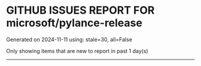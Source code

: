 
# GITHUB ISSUES REPORT FOR microsoft/pylance-release


Generated on 2024-11-11 using: stale=30, all=False


Only showing items that are new to report in past 1 day(s)


---





















